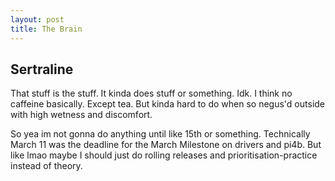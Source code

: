 ```yaml
---
layout: post
title: The Brain
---
```


## Sertraline

That stuff is the stuff. It kinda does stuff or something. Idk.
I think no caffeine basically. Except tea. But kinda hard to do when so negus'd outside with high wetness and discomfort.

So yea im not gonna do anything until like 15th or something. Technically March 11 was the deadline for the March Milestone on drivers and pi4b. But like lmao maybe I should just do rolling releases and prioritisation-practice instead of theory.
